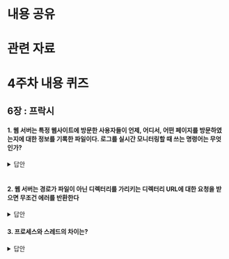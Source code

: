 # 내용 공유

# 관련 자료

# 4주차 내용 퀴즈

## 6장 : 프락시

#### 1. 웹 서버는 특정 웹사이트에 방문한 사용자들이 언제, 어디서, 어떤 페이지를 방문하였는지에 대한 정보를 기록한 파일이다. 로그를 실시간 모니터링할 때 쓰는 명령어는 무엇인가?

<details>
<summary>답안</summary>
<div markdown="1">

tail

</div>
</details>

<br>

#### 2. 웹 서버는 경로가 파일이 아닌 디렉터리를 가리키는 디렉터리 URL에 대한 요청을 받으면 무조건 에러를 반환한다

<details>
<summary>답안</summary>
<div markdown="1">

(p.140) X

- 에러를 반환하거나
- 디렉터리 대신 특별한 '색인 파일'을 반환하거나
- 디렉터리를 탐색해 그 내용을 담은 HTML 페이지를 반환한다

</div>
</details>

#### 3. 프로세스와 스레드의 차이는?

<details>
<summary>답안</summary>
<div markdown="1">

프로세스 : 컴퓨터에서 연속적으로 실행되고 있는 프로그램, 즉 메모리에 올라와 실행되고 있는 프로그램의 인스턴스를 의미

스레드 : 프로세스 내에서 실행되는 여러 흐름의 단위

</div>
</details>
